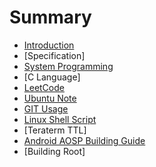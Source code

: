 # Summary

* [Introduction](README.md)
* [Specification]
* [System Programming](content/cs_programming/cs_programming.md)
* [C Language]
* [LeetCode](content/leetcode/leetcode.md)
* [Ubuntu Note](content/ubuntu_note/note.md)
* [GIT Usage](content/git/git_note.md)
* [Linux Shell Script](content/linux_shell_script/linux_sh.md)
* [Teraterm TTL]
* [Android AOSP Building Guide](content/aosp/aosp.md)
* [Building Root]


